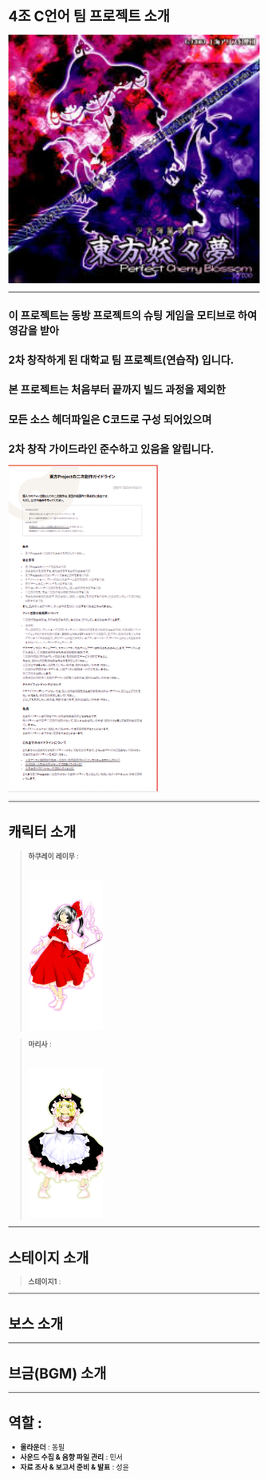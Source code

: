 # 4조 C언어 팀 프로젝트 소개

<img src="4조팀플/readme.jpg" alt="이미지 설명" width="600">

---

## 이 프로젝트는 동방 프로젝트의 슈팅 게임을 모티브로 하여 영감을 받아
## 2차 창작하게 된 대학교 팀 프로젝트(연습작) 입니다.
## 본 프로젝트는 처음부터 끝까지 빌드 과정을 제외한
## 모든 소스 헤더파일은 C코드로 구성 되어있으며

## 2차 창작 가이드라인 준수하고 있음을 알립니다.

<img src="4조팀플/2차 창작 가이드라인.jpg" alt="가이드라인 설명" width="300">

---

# 캐릭터 소개

> **하쿠레이 레이무** :
> #
>   <img src="4조팀플/하쿠레이 레이무.png" alt="무녀" width="150">

> **마리사** :
> #
>   <img src="4조팀플/마리사.png" alt="마법사" width="150">

---

# 스테이지 소개

> **스테이지1** :

---

# 보스 소개

---


# 브금(BGM) 소개

---

# 역할 :
- **올라운더** : 동필
- **사운드 수집 & 음향 파일 관리** : 민서
- **자료 조사 & 보고서 준비 & 발표** : 성윤
